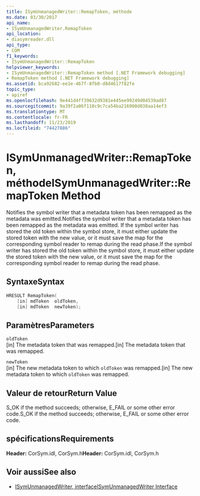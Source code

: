 ```yaml
---
title: ISymUnmanagedWriter::RemapToken, méthode
ms.date: 03/30/2017
api_name:
- ISymUnmanagedWriter.RemapToken
api_location:
- diasymreader.dll
api_type:
- COM
f1_keywords:
- ISymUnmanagedWriter::RemapToken
helpviewer_keywords:
- ISymUnmanagedWriter::RemapToken method [.NET Framework debugging]
- RemapToken method [.NET Framework debugging]
ms.assetid: bca92682-ee1e-467f-8fb0-d8d4617f82fe
topic_type:
- apiref
ms.openlocfilehash: 9e441d4ff39632d9381e445ee99249d04539ad87
ms.sourcegitcommit: 9a39f2a06f110c9c7ca54ba216900d038aa14ef3
ms.translationtype: MT
ms.contentlocale: fr-FR
ms.lasthandoff: 11/23/2019
ms.locfileid: "74427886"
---
```

# <a name="isymunmanagedwriterremaptoken-method"></a><span data-ttu-id="30c63-102">ISymUnmanagedWriter::RemapToken, méthode</span><span class="sxs-lookup"><span data-stu-id="30c63-102">ISymUnmanagedWriter::RemapToken Method</span></span>
<span data-ttu-id="30c63-103">Notifies the symbol writer that a metadata token has been remapped as the metadata was emitted.</span><span class="sxs-lookup"><span data-stu-id="30c63-103">Notifies the symbol writer that a metadata token has been remapped as the metadata was emitted.</span></span> <span data-ttu-id="30c63-104">If the symbol writer has stored the old token within the symbol store, it must either update the stored token with the new value, or it must save the map for the corresponding symbol reader to remap during the read phase.</span><span class="sxs-lookup"><span data-stu-id="30c63-104">If the symbol writer has stored the old token within the symbol store, it must either update the stored token with the new value, or it must save the map for the corresponding symbol reader to remap during the read phase.</span></span>  
  
## <a name="syntax"></a><span data-ttu-id="30c63-105">Syntaxe</span><span class="sxs-lookup"><span data-stu-id="30c63-105">Syntax</span></span>  
  
```cpp  
HRESULT RemapToken(  
    [in] mdToken  oldToken,  
    [in] mdToken  newToken);  
```  
  
## <a name="parameters"></a><span data-ttu-id="30c63-106">Paramètres</span><span class="sxs-lookup"><span data-stu-id="30c63-106">Parameters</span></span>  
 `oldToken`  
 <span data-ttu-id="30c63-107">[in] The metadata token that was remapped.</span><span class="sxs-lookup"><span data-stu-id="30c63-107">[in] The metadata token that was remapped.</span></span>  
  
 `newToken`  
 <span data-ttu-id="30c63-108">[in] The new metadata token to which `oldToken` was remapped.</span><span class="sxs-lookup"><span data-stu-id="30c63-108">[in] The new metadata token to which `oldToken` was remapped.</span></span>  
  
## <a name="return-value"></a><span data-ttu-id="30c63-109">Valeur de retour</span><span class="sxs-lookup"><span data-stu-id="30c63-109">Return Value</span></span>  
 <span data-ttu-id="30c63-110">S_OK if the method succeeds; otherwise, E_FAIL or some other error code.</span><span class="sxs-lookup"><span data-stu-id="30c63-110">S_OK if the method succeeds; otherwise, E_FAIL or some other error code.</span></span>  
  
## <a name="requirements"></a><span data-ttu-id="30c63-111">spécifications</span><span class="sxs-lookup"><span data-stu-id="30c63-111">Requirements</span></span>  
 <span data-ttu-id="30c63-112">**Header:** CorSym.idl, CorSym.h</span><span class="sxs-lookup"><span data-stu-id="30c63-112">**Header:** CorSym.idl, CorSym.h</span></span>  
  
## <a name="see-also"></a><span data-ttu-id="30c63-113">Voir aussi</span><span class="sxs-lookup"><span data-stu-id="30c63-113">See also</span></span>

- [<span data-ttu-id="30c63-114">ISymUnmanagedWriter, interface</span><span class="sxs-lookup"><span data-stu-id="30c63-114">ISymUnmanagedWriter Interface</span></span>](../../../../docs/framework/unmanaged-api/diagnostics/isymunmanagedwriter-interface.md)
